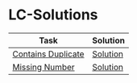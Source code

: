 # LC-Solutions

| Task                                                                   | Solution                          |
|------------------------------------------------------------------------|-----------------------------------|
| [Contains Duplicate](https://leetcode.com/problems/contains-duplicate) | [Solution](contains-duplicate.py) |
| [Missing Number](https://leetcode.com/problems/missing-number)         | [Solution](missing-number.py)     |

